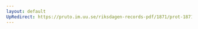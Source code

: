 ```yaml
---
layout: default
UpRedirect: https://pruto.im.uu.se/riksdagen-records-pdf/1871/prot-1871--fk--511/prot-1871--fk--511_072.pdf
---
```

